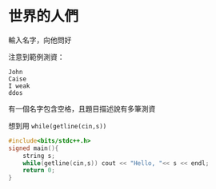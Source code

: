 
# 世界的人們

輸入名字，向他問好

注意到範例測資：
```
John
Caise
I weak
ddos
```
有一個名字包含空格，且題目描述說有多筆測資

想到用 ```while(getline(cin,s))```

```cpp
#include<bits/stdc++.h>
signed main(){
	string s;
	while(getline(cin,s)) cout << "Hello, "<< s << endl;
	return 0;
}
```